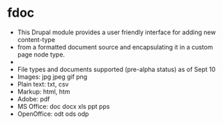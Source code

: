 # fdoc
   * This Drupal module provides a user friendly interface for adding new content-type
   * from a formatted document source and encapsulating it in a custom page node type. 
   *    
   * File types and documents supported (pre-alpha status) as of Sept 10
   *   Images:     jpg jpeg gif png
   *   Plain text: txt, csv
   *   Markup:     html, htm
   *   Adobe:      pdf 																 
   *   MS Office:  doc docx xls ppt pps
   *   OpenOffice: odt ods odp
